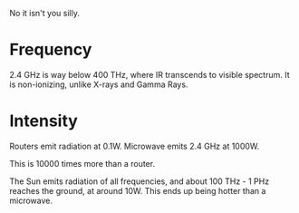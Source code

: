 No it isn't you silly.
# Frequency
2.4 GHz is way below 400 THz, where IR transcends to visible spectrum. It is non-ionizing, unlike X-rays and Gamma Rays.
# Intensity
Routers emit radiation at 0.1W.
Microwave emits 2.4 GHz at 1000W.

This is 10000 times more than a router.

The Sun emits radiation of all frequencies, and about 100 THz - 1 PHz reaches the ground, at around 10W. This ends up being hotter than a microwave.